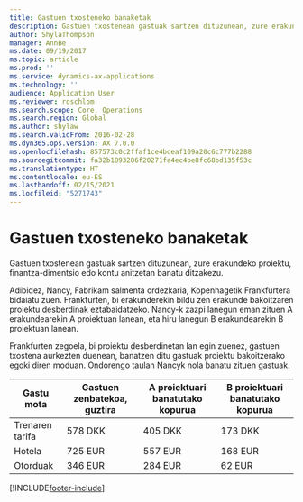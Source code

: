 ```yaml
---
title: Gastuen txosteneko banaketak
description: Gastuen txostenean gastuak sartzen dituzunean, zure erakundeko proiektu, pertsona juridiko edo kontu anitzetan banatu ditzakezu.
author: ShylaThompson
manager: AnnBe
ms.date: 09/19/2017
ms.topic: article
ms.prod: ''
ms.service: dynamics-ax-applications
ms.technology: ''
audience: Application User
ms.reviewer: roschlom
ms.search.scope: Core, Operations
ms.search.region: Global
ms.author: shylaw
ms.search.validFrom: 2016-02-28
ms.dyn365.ops.version: AX 7.0.0
ms.openlocfilehash: 857573c0c2ffaf1ce4bdeaf109a20c6c777b2288
ms.sourcegitcommit: fa32b1893286f20271fa4ec4be8fc68bd135f53c
ms.translationtype: HT
ms.contentlocale: eu-ES
ms.lasthandoff: 02/15/2021
ms.locfileid: "5271743"
---
```

# <a name="expense-report-distributions"></a>Gastuen txosteneko banaketak

Gastuen txostenean gastuak sartzen dituzunean, zure erakundeko proiektu, finantza-dimentsio edo kontu anitzetan banatu ditzakezu.

Adibidez, Nancy, Fabrikam salmenta ordezkaria, Kopenhagetik Frankfurtera bidaiatu zuen. Frankfurten, bi erakunderekin bildu zen erakunde bakoitzaren proiektu desberdinak eztabaidatzeko. Nancy-k zazpi lanegun eman zituen A erakundearekin A proiektuan lanean, eta hiru lanegun B erakundearekin B proiektuan lanean.

Frankfurten zegoela, bi proiektu desberdinetan lan egin zuenez, gastuen txostena aurkezten duenean, banatzen ditu gastuak proiektu bakoitzerako egoki diren moduan. Ondorengo taulan Nancyk nola banatu zituen gastuak.


| Gastu mota | Gastuen zenbatekoa, guztira|A proiektuari banatutako kopurua| B proiektuari banatutako kopurua |
|--------------|---------------------|-------------------------------|---------------------------------|
|Trenaren tarifa   |578 DKK              |405 DKK                        |173 DKK                          |
|Hotela         |725 EUR              |557 EUR                        |168 EUR                          |
|Otorduak         |346 EUR              |284 EUR                        |62 EUR                           |



[!INCLUDE[footer-include](../includes/footer-banner.md)]